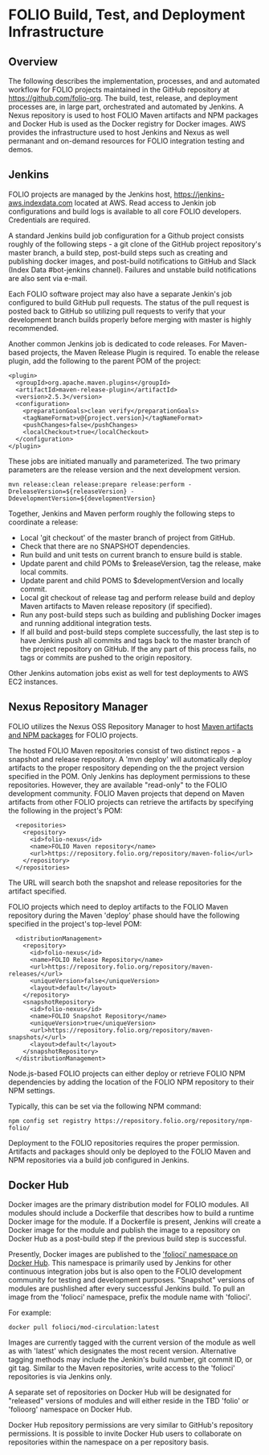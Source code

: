# FOLIO Build, Test, and Deployment Infrastructure


## Overview

The following describes the implementation, processes, and and automated workflow for 
FOLIO projects maintained in the GitHub repository at https://github.com/folio-org. 
The build, test, release, and deployment processes are, in large part, orchestrated and 
automated by Jenkins.  A Nexus repository is used to host FOLIO Maven artifacts and 
NPM packages and Docker Hub is used as the Docker registry for Docker images.  AWS
provides the infrastructure used to host Jenkins and Nexus as well permanant and 
on-demand resources for FOLIO integration testing and demos. 


## Jenkins

FOLIO projects are managed by the Jenkins host, https://jenkins-aws.indexdata.com 
located at AWS.  Read access to Jenkin job configurations and build logs is available to
all core FOLIO developers.  Credentials are required. 

A standard Jenkins build job configuration for a Github project consists roughly 
of the following steps - a git clone of the GitHub project repository's master branch,
a build step, post-build steps such as creating and publishing docker images, and 
post-build notifications to GitHub and Slack (Index Data #bot-jenkins channel). 
Failures and unstable build notifications are also sent via e-mail. 

Each FOLIO software project may also have a separate Jenkin's job configured to 
build GitHub pull requests.  The status of the pull request is posted back to GitHub
so utilizing pull requests to verify that your development branch builds properly before 
merging with master is highly recommended. 

Another common Jenkins job is dedicated to code releases.  For Maven-based projects, the 
Maven Release Plugin is required.  To enable the release plugin, add the following to 
the parent POM of the project:

```
<plugin>
  <groupId>org.apache.maven.plugins</groupId>
  <artifactId>maven-release-plugin</artifactId>
  <version>2.5.3</version>
  <configuration>
    <preparationGoals>clean verify</preparationGoals>
    <tagNameFormat>v@{project.version}</tagNameFormat>
    <pushChanges>false</pushChanges>
    <localCheckout>true</localCheckout>
  </configuration>
</plugin>

```

These jobs are initiated manually and parameterized.  The two primary parameters
are the release version and the next development version.  

```
mvn release:clean release:prepare release:perform -DreleaseVersion=${releaseVersion} -DdevelopmentVersion=${developmentVersion}

```

Together, Jenkins and Maven perform roughly the following steps to coordinate a release:

* Local 'git checkout' of the master branch of project from GitHub. 
* Check that there are no SNAPSHOT dependencies. 
* Run build and unit tests on current branch to ensure build is stable. 
* Update parent and child POMs to $releaseVersion, tag the release, make local commits.
* Update parent and child POMS to $developmentVersion and locally commit.
* Local git checkout of release tag and perform release build and deploy Maven artifacts 
  to Maven release repository (if specified).
* Run any post-build steps such as building and publishing Docker images and running
  additional integration tests.
* If all build and post-build steps complete successfully,  the last step is to have
  Jenkins push all commits and tags back to the master branch of the project repository
  on GitHub.  If the any part of this process fails, no tags or commits are pushed 
  to the origin repository.
 

Other Jenkins automation jobs exist as well for test deployments to AWS EC2 instances.


## Nexus Repository Manager

FOLIO utilizes the Nexus OSS Repository Manager to host [Maven artifacts and
NPM packages](https://repository.folio.org) for FOLIO projects.   

The hosted FOLIO Maven repositories consist of two distinct repos - a snapshot
and release repository.  A 'mvn deploy' will automatically deploy artifacts to
the proper respository depending on the the project version specified in the POM.
Only Jenkins has deployment permissions to these repositories.  However, they are 
available "read-only" to the FOLIO development community.  FOLIO Maven projects that 
depend on Maven artifacts from other FOLIO projects can retrieve the artifacts by 
specifying the following in the project's POM: 

```
  <repositories>
    <repository>
      <id>folio-nexus</id>
      <name>FOLIO Maven repository</name>
      <url>https://repository.folio.org/repository/maven-folio</url>
    </repository>
  </repositories>

```

The URL will search both the snapshot and release repositories for the artifact
specified. 

FOLIO projects which need to deploy artifacts to the FOLIO Maven repository during the
Maven 'deploy' phase should have the following specified in the project's top-level POM:

```
  <distributionManagement>
    <repository>
      <id>folio-nexus</id>
      <name>FOLIO Release Repository</name>
      <url>https://repository.folio.org/repository/maven-releases/</url>
      <uniqueVersion>false</uniqueVersion>
      <layout>default</layout>
    </repository>
    <snapshotRepository>
      <id>folio-nexus</id>
      <name>FOLIO Snapshot Repository</name>
      <uniqueVersion>true</uniqueVersion>
      <url>https://repository.folio.org/repository/maven-snapshots/</url>
      <layout>default</layout>
    </snapshotRepository>
  </distributionManagement>

```

Node.js-based FOLIO projects can either deploy or retrieve FOLIO NPM 
dependencies by adding the location of the FOLIO NPM repository to their
NPM settings.   

Typically, this can be set via the following NPM command: 

```
npm config set registry https://repository.folio.org/repository/npm-folio/

```

Deployment to the FOLIO repositories requires the proper permission. Artifacts
and packages should only be deployed to the FOLIO Maven and NPM repositories via a
build job configured in Jenkins.


## Docker Hub

Docker images are the primary distribution model for FOLIO modules.  All modules
should include a Dockerfile that describes how to build a runtime Docker image for the
module.  If a Dockerfile is present, Jenkins will create a Docker image for the module
and publish the image to a repository on Docker Hub as a post-build step if the previous
build step is successful.  

Presently, Docker images are published to the ['folioci' namespace on Docker Hub](https://hub.docker.com/r/folioci).  This namespace is primarily used by Jenkins for other continuous 
integration jobs but is also open to the FOLIO development community for testing and 
development purposes.  "Snapshot" versions of modules are pushlished after every 
successful Jenkins build.   To pull an image from the 'folioci' namespace, prefix the 
module name with 'folioci'.  

For example: 

```
docker pull folioci/mod-circulation:latest

```

Images are currently tagged with the current version of the module as well as with 
'latest' which designates the most recent version.  Alternative tagging methods may 
include the Jenkin's build number, git commit ID, or git tag.  Similar to the Maven
repositories, write access to the 'folioci' repositories is via Jenkins only. 

A separate set of repositories on Docker Hub will be designated for "released" 
versions of modules and will either reside in the TBD 'folio' or 'folioorg' namespace 
on Docker Hub.  

Docker Hub repository permissions are very similar to GitHub's repository permissions.
It is possible to invite Docker Hub users to collaborate on repositories within
the namespace on a per repository basis. 

